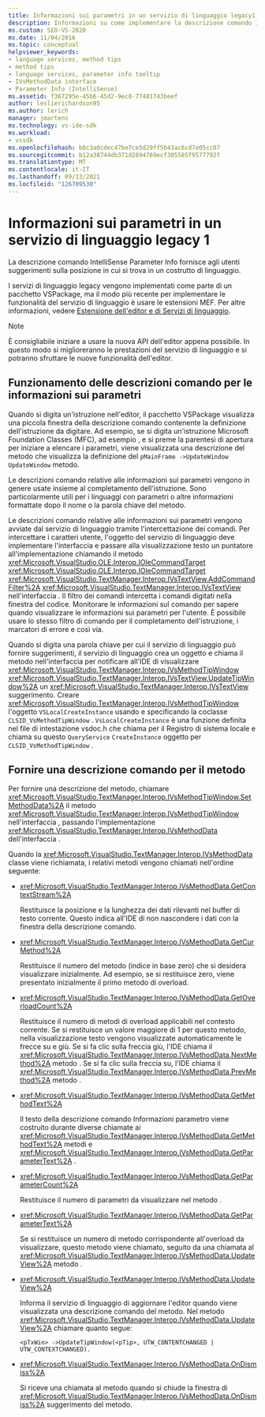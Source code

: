 ```yaml
---
title: Informazioni sui parametri in un servizio di linguaggio legacy1 | Microsoft Docs
description: Informazioni su come implementare la descrizione comando IntelliSense Parameter Info, che fornisce agli utenti suggerimenti, in un servizio di linguaggio legacy.
ms.custom: SEO-VS-2020
ms.date: 11/04/2016
ms.topic: conceptual
helpviewer_keywords:
- language services, method tips
- method tips
- language services, parameter info tooltip
- IVsMethodData interface
- Parameter Info (IntelliSense)
ms.assetid: f367295e-45b6-45d2-9ec8-77481743beef
author: leslierichardson95
ms.author: lerich
manager: jmartens
ms.technology: vs-ide-sdk
ms.workload:
- vssdk
ms.openlocfilehash: b8c3a0cdec47be7ce5d29ff5b43ac6cd7e05cc07
ms.sourcegitcommit: b12a38744db371d2894769ecf305585f9577792f
ms.translationtype: MT
ms.contentlocale: it-IT
ms.lasthandoff: 09/13/2021
ms.locfileid: "126709530"
---
```

# <a name="parameter-info-in-a-legacy-language-service-1"></a>Informazioni sui parametri in un servizio di linguaggio legacy 1
La descrizione comando IntelliSense Parameter Info fornisce agli utenti suggerimenti sulla posizione in cui si trova in un costrutto di linguaggio.

 I servizi di linguaggio legacy vengono implementati come parte di un pacchetto VSPackage, ma il modo più recente per implementare le funzionalità del servizio di linguaggio è usare le estensioni MEF. Per altre informazioni, vedere [Estensione dell'editor e di Servizi di linguaggio](../../extensibility/extending-the-editor-and-language-services.md).

> [!NOTE]
> È consigliabile iniziare a usare la nuova API dell'editor appena possibile. In questo modo si miglioreranno le prestazioni del servizio di linguaggio e si potranno sfruttare le nuove funzionalità dell'editor.

## <a name="how-parameter-info-tooltips-work"></a>Funzionamento delle descrizioni comando per le informazioni sui parametri
 Quando si digita un'istruzione nell'editor, il pacchetto VSPackage visualizza una piccola finestra della descrizione comando contenente la definizione dell'istruzione da digitare. Ad esempio, se si digita un'istruzione Microsoft Foundation Classes (MFC), ad esempio , e si preme la parentesi di apertura per iniziare a elencare i parametri, viene visualizzata una descrizione del metodo che visualizza la definizione del `pMainFrame ->UpdateWindow` `UpdateWindow` metodo.

 Le descrizioni comando relative alle informazioni sui parametri vengono in genere usate insieme al completamento dell'istruzione. Sono particolarmente utili per i linguaggi con parametri o altre informazioni formattate dopo il nome o la parola chiave del metodo.

 Le descrizioni comando relative alle informazioni sui parametri vengono avviate dal servizio di linguaggio tramite l'intercettazione dei comandi. Per intercettare i caratteri utente, l'oggetto del servizio di linguaggio deve implementare l'interfaccia e passare alla visualizzazione testo un puntatore all'implementazione chiamando il metodo <xref:Microsoft.VisualStudio.OLE.Interop.IOleCommandTarget> <xref:Microsoft.VisualStudio.OLE.Interop.IOleCommandTarget> <xref:Microsoft.VisualStudio.TextManager.Interop.IVsTextView.AddCommandFilter%2A> <xref:Microsoft.VisualStudio.TextManager.Interop.IVsTextView> nell'interfaccia . Il filtro dei comandi intercetta i comandi digitati nella finestra del codice. Monitorare le informazioni sul comando per sapere quando visualizzare le informazioni sui parametri per l'utente. È possibile usare lo stesso filtro di comando per il completamento dell'istruzione, i marcatori di errore e così via.

 Quando si digita una parola chiave per cui il servizio di linguaggio può fornire suggerimenti, il servizio di linguaggio crea un oggetto e chiama il metodo nell'interfaccia per notificare all'IDE di visualizzare <xref:Microsoft.VisualStudio.TextManager.Interop.IVsMethodTipWindow> <xref:Microsoft.VisualStudio.TextManager.Interop.IVsTextView.UpdateTipWindow%2A> un <xref:Microsoft.VisualStudio.TextManager.Interop.IVsTextView> suggerimento. Creare <xref:Microsoft.VisualStudio.TextManager.Interop.IVsMethodTipWindow> l'oggetto `VSLocalCreateInstance` usando e specificando la coclasse `CLSID_VsMethodTipWindow` . `VsLocalCreateInstance` è una funzione definita nel file di intestazione vsdoc.h che chiama per il Registro di sistema locale e chiama su questo `QueryService` `CreateInstance` oggetto per `CLSID_VsMethodTipWindow` .

## <a name="providing-a-method-tip"></a>Fornire una descrizione comando per il metodo
 Per fornire una descrizione del metodo, chiamare <xref:Microsoft.VisualStudio.TextManager.Interop.IVsMethodTipWindow.SetMethodData%2A> il metodo <xref:Microsoft.VisualStudio.TextManager.Interop.IVsMethodTipWindow> nell'interfaccia , passando l'implementazione <xref:Microsoft.VisualStudio.TextManager.Interop.IVsMethodData> dell'interfaccia .

 Quando la <xref:Microsoft.VisualStudio.TextManager.Interop.IVsMethodData> classe viene richiamata, i relativi metodi vengono chiamati nell'ordine seguente:

- <xref:Microsoft.VisualStudio.TextManager.Interop.IVsMethodData.GetContextStream%2A>

     Restituisce la posizione e la lunghezza dei dati rilevanti nel buffer di testo corrente. Questo indica all'IDE di non nascondere i dati con la finestra della descrizione comando.

- <xref:Microsoft.VisualStudio.TextManager.Interop.IVsMethodData.GetCurMethod%2A>

     Restituisce il numero del metodo (indice in base zero) che si desidera visualizzare inizialmente. Ad esempio, se si restituisce zero, viene presentato inizialmente il primo metodo di overload.

- <xref:Microsoft.VisualStudio.TextManager.Interop.IVsMethodData.GetOverloadCount%2A>

     Restituisce il numero di metodi di overload applicabili nel contesto corrente. Se si restituisce un valore maggiore di 1 per questo metodo, nella visualizzazione testo vengono visualizzate automaticamente le frecce su e giù. Se si fa clic sulla freccia giù, l'IDE chiama il <xref:Microsoft.VisualStudio.TextManager.Interop.IVsMethodData.NextMethod%2A> metodo . Se si fa clic sulla freccia su, l'IDE chiama il <xref:Microsoft.VisualStudio.TextManager.Interop.IVsMethodData.PrevMethod%2A> metodo .

- <xref:Microsoft.VisualStudio.TextManager.Interop.IVsMethodData.GetMethodText%2A>

     Il testo della descrizione comando Informazioni parametro viene costruito durante diverse chiamate ai <xref:Microsoft.VisualStudio.TextManager.Interop.IVsMethodData.GetMethodText%2A> metodi e <xref:Microsoft.VisualStudio.TextManager.Interop.IVsMethodData.GetParameterText%2A> .

- <xref:Microsoft.VisualStudio.TextManager.Interop.IVsMethodData.GetParameterCount%2A>

     Restituisce il numero di parametri da visualizzare nel metodo .

- <xref:Microsoft.VisualStudio.TextManager.Interop.IVsMethodData.GetParameterText%2A>

     Se si restituisce un numero di metodo corrispondente all'overload da visualizzare, questo metodo viene chiamato, seguito da una chiamata al <xref:Microsoft.VisualStudio.TextManager.Interop.IVsMethodData.UpdateView%2A> metodo .

- <xref:Microsoft.VisualStudio.TextManager.Interop.IVsMethodData.UpdateView%2A>

     Informa il servizio di linguaggio di aggiornare l'editor quando viene visualizzata una descrizione comando del metodo. Nel metodo <xref:Microsoft.VisualStudio.TextManager.Interop.IVsMethodData.UpdateView%2A> chiamare quanto segue:

    ```
    <pTxWin> ->UpdateTipWindow(<pTip>, UTW_CONTENTCHANGED | UTW_CONTEXTCHANGED).
    ```

- <xref:Microsoft.VisualStudio.TextManager.Interop.IVsMethodData.OnDismiss%2A>

     Si riceve una chiamata al metodo quando si chiude la finestra di <xref:Microsoft.VisualStudio.TextManager.Interop.IVsMethodData.OnDismiss%2A> suggerimento del metodo.
